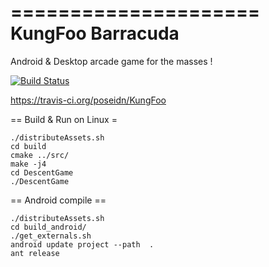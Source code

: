 =====================
  KungFoo Barracuda
===================== 

Android & Desktop arcade game for the masses !

[![Build Status](https://travis-ci.org/poseidn/KungFoo.svg?branch=master)](https://travis-ci.org/poseidn/KungFoo)

https://travis-ci.org/poseidn/KungFoo


== Build & Run on Linux =

```
./distributeAssets.sh
cd build
cmake ../src/
make -j4
cd DescentGame
./DescentGame
```

== Android compile ==

```
./distributeAssets.sh
cd build_android/
./get_externals.sh
android update project --path  .
ant release
```

